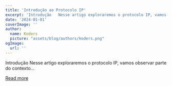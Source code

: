 ```yaml
---
title: 'Introdução ao Protocolo IP'
excerpt: 'Introdução   Nesse artigo exploraremos o protocolo IP, vamos observar parte do contexto...'
date: '2024-01-01'
coverImage: ''
author:
  name: Koders
  picture: "assets/blog/authors/koders.png"
ogImage:
  url: ''
---
```


Introdução   Nesse artigo exploraremos o protocolo IP, vamos observar parte do contexto...

[Read more](https://dev.to/bl4cktux89/protocolo-ip-2200)
